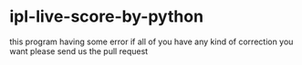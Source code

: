 # ipl-live-score-by-python
this program having some error if all of you have any kind of correction you want please send us the pull request
